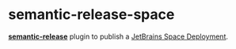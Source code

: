 # semantic-release-space

[**semantic-release**](https://github.com/123FLO321/semantic-release-space) plugin to publish a
[JetBrains Space Deployment](https://www.jetbrains.com/help/space/deployments.html).
